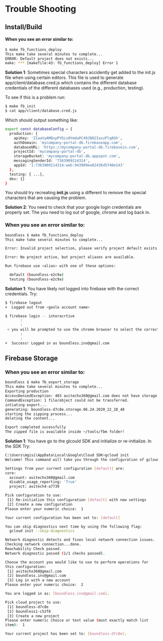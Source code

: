 # Trouble Shooting



## Install/Build

####  When you see an error similar to:

```bash
$ make fb_functions_deploy
This make take several minutes to complete...
ERROR: Default project does not exists...
make: *** [makefile:43: fb_functions_deploy] Error 1
```

**Solution 1**: Sometimes special characters accidently get added to the init.js file when using certain editors. This file is used to generate  app/client/database.cred.js which contains the different database credentials of the different databases used (e.g., production, testing).

To see if this is a problem run:

```bash
$ make fb_init
$ cat app/client/database.cred.js
```

Which should output something like:

```bash
export const databaseConfig = {
  production: {
    apiKey: 'ZIaaVyAMQspPYDis0YmdaPC49JB02IavzPlq8Gh',
    authDomain: 'mycompany-portal-db.firebaseapp.com',
    databaseURL: 'https://mycompany-portal-db.firebaseio.com',
    projectId: 'mycompany-portal-db',
    storageBucket: 'mycompany-portal-db.appspot.com',
    messagingSenderId: '7363909214314',
    appId: '1:7363909214314:web:943909ee82436d5f40e143'
  },
  testing: { ...},
  dev: {}
}
```

You should try recreating **init.js** using a different to remove the special characters that are causing the problem.

**Solution 2**: You need to check that your google login credentials are properly set. The you need to log out of google, chrome and log back in.



### When you see an error similar to:

```bash
boundless $ make fb_functions_deploy
This make take several minutes to complete...

Error: Invalid project selection, please verify project default exists and you have access.

Error: No project active, but project aliases are available.

Run firebase use <alias> with one of these options:

  default (boundless-e2c9a)
  testing (boundless-e2c9a)
```

**Solution 1**: You have likely not logged into firebase with the correct credentials. Try:

```bash
$ firebase logout
+  Logged out from <goole account name>

$ firebase login -- interacrtive
       :
       :
 < you will be prompted to use the chrome browser to select the correct loggin account>
	   :
	   :
+  Success! Logged in as boundless.inv@gmail.com
```

## Firebase Storage

### When you see an error similar to:

```bash
boundless $ make fb_export_storage
This make take several minutes to complete...
Exporting production
AccessDeniedException: 403 avitechx360@gmail.com does not have storage.objects.list access to the GCloud Storage bucket.
CommandException: 1 file/object could not be transferred.
intiating export...
generating: boundless-d7c8e.storage.06.24.2020_22_28_48
starting the zipping process...
deleting the content...

Export completed sucessfully
The zipped file is available inside ~/tools/fbm folder!
```

**Solution 1**: You have go to the glcould SDK and initialize or re-initialize. In the SDK Try:

```bash
C:\Users\mgisi\AppData\Local\Google\Cloud SDK>gcloud init
Welcome! This command will take you through the configuration of gcloud.

Settings from your current configuration [default] are:
core:
  account: avitechx360@gmail.com
  disable_usage_reporting: 'True'
  project: avitech4-a7739

Pick configuration to use:
 [1] Re-initialize this configuration [default] with new settings
 [2] Create a new configuration
Please enter your numeric choice:  1

Your current configuration has been set to: [default]

You can skip diagnostics next time by using the following flag:
  gcloud init --skip-diagnostics

Network diagnostic detects and fixes local network connection issues.
Checking network connection...done.
Reachability Check passed.
Network diagnostic passed (1/1 checks passed).

Choose the account you would like to use to perform operations for
this configuration:
 [1] avitechx360@gmail.com
 [2] boundless.inv@gmail.com
 [3] Log in with a new account
Please enter your numeric choice:  2

You are logged in as: [boundless.inv@gmail.com].

Pick cloud project to use:
 [1] boundless-d7c8e
 [2] boundless1-c52f8
 [3] Create a new project
Please enter numeric choice or text value (must exactly match list
item):  1

Your current project has been set to: [boundless-d7c8e].
```


